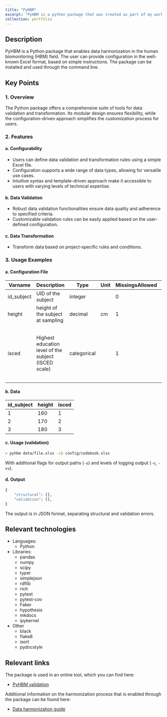 ```yaml
---
title: "PyHBM"
excerpt: "PyHBM is a python package that was created as part of my work at VITO, to enable harmonization and FAIRification of HBM datasets.<br/><img src='/images/python.png'>"
collection: portfolio
---
```


## Description

PyHBM is a Python package that enables data harmonization in the human biomonitoring (HBM) field. The user can provide configuration in the well-known Excel format, based on simple instructions. The package can be installed and used through the command line.

## Key Points

### 1. Overview

The Python package offers a comprehensive suite of tools for data validation and transformation. Its modular design ensures flexibility, while the configuration-driven approach simplifies the customization process for users.

### 2. Features

#### a. Configurability

- Users can define data validation and transformation rules using a simple Excel file.
- Configuration supports a wide range of data types, allowing for versatile use cases.
- Intuitive syntax and template-driven approach make it accessible to users with varying levels of technical expertise.

#### b. Data Validation

- Robust data validation functionalities ensure data quality and adherence to specified criteria.
- Customizable validation rules can be easily applied based on the user-defined configuration.

#### c. Data Transformation

- Transform data based on project-specific rules and conditions.

### 3. Usage Examples

#### a. Configuration File

| Varname    | Description                                          | Type        | Unit | MissingsAllowed | MinValue | MaxValue | AllowedValues                                                                                   | DecimalsAfterComma | Conditional                                 | Formula | Remarks |
|------------|------------------------------------------------------|-------------|------|-----------------|----------|----------|-------------------------------------------------------------------------------------------------|--------------------|---------------------------------------------|---------|---------|
| id_subject | UID of the subject                                   | integer     |      | 0               | 1        | inf      |                                                                                                 |                    |                                             |         |         |
| height     | height of the subject at sampling                    | decimal     | cm   | 1               | 30       | 250      |                                                                                                 | 1                  |                                             |         |         |
| isced      | Highest education level of the subject (ISCED scale) | categorical |      | 1               |          |          | 1 = Low education (ISCED 0-2); 2 = Medium education (ISCED 3-4); 3 = High education (ISCED >=5) |                    | IF ageyears IS < 20 THEN isced IS not empty |         |         |


#### b. Data

| id_subject | height | isced |
|------------|--------|-------|
| 1          | 160    | 1     |
| 2          | 170    | 2     |
| 3          | 180    | 3     |

#### c. Usage (validation)

```bash
> pyhbm data/file.xlsx -cb config/codebook.xlsx
```
With additional flags for output paths (`-o`) and levels of logging output (`-v`, `-vv`).

#### d. Output

```bash
{
    "structural": [],
    "validation": [],
}
```

The output is in JSON format, separating structural and validation errors.



## Relevant technologies

- Languages: 
  - Python
- Libraries:
  - pandas
  - numpy
  - scipy
  - typer
  - simplejson
  - rdflib
  - rich
  - pytest
  - pytest-cov
  - Faker
  - hypothesis
  - mkdocs
  - ipykernel
- Other
  - black
  - flake8
  - isort
  - pydocstyle

## Relevant links

The package is used in an online tool, which you can find here:
- [PyHBM validation](https://tools.hbm.vito.be/validation)

Additional information on the harmonization process that is enabled through the package can be found here:
- [Data harmonization guide](https://hbm.vito.be/tools/data-harmonization)
